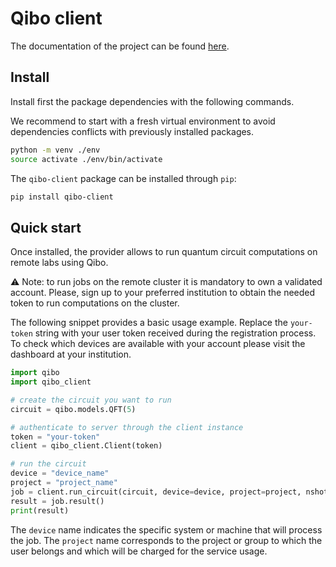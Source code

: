 # Qibo client

The documentation of the project can be found
[here](https://qibo.science/qibo-client/stable/).

## Install

Install first the package dependencies with the following commands.

We recommend to start with a fresh virtual environment to avoid dependencies
conflicts with previously installed packages.

```bash
python -m venv ./env
source activate ./env/bin/activate
```

The `qibo-client` package can be installed through `pip`:

```bash
pip install qibo-client
```

## Quick start

Once installed, the provider allows to run quantum circuit computations on remote labs using Qibo.

:warning: Note: to run jobs on the remote cluster it is mandatory to own a
validated account.
Please, sign up to your preferred institution to
obtain the needed token to run computations on the cluster.

The following snippet provides a basic usage example.
Replace the `your-token` string with your user token received during the
registration process. To check which devices are available with your account
please visit the dashboard at your institution.

```python
import qibo
import qibo_client

# create the circuit you want to run
circuit = qibo.models.QFT(5)

# authenticate to server through the client instance
token = "your-token"
client = qibo_client.Client(token)

# run the circuit
device = "device_name"
project = "project_name"
job = client.run_circuit(circuit, device=device, project=project, nshots=1024)
result = job.result()
print(result)
```

The `device` name indicates the specific system or machine that will process the
job. The `project` name corresponds to the project or group to which the user
belongs and which will be charged for the service usage.
